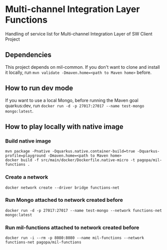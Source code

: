 # Multi-channel Integration Layer Functions
Handling of service list for Multi-channel Integration Layer of SW Client Project

## Dependencies
This project depends on mil-common. If you don't want to clone and install it locally, run ```mvn validate -Dmaven.home=<path to Maven home>``` before.

## How to run dev mode
If you want to use a local Mongo, before running the Maven goal quarkus:dev, run ```docker run -d -p 27017:27017 --name test-mongo mongo:latest```.

## How to play locally with native image
### Build native image
```shell script
mvn package -Pnative -Dquarkus.native.container-build=true -Dquarkus-profile=playground -Dmaven.home=<path to Maven home>
docker build -f src/main/docker/Dockerfile.native-micro -t pagopa/mil-functions .
```

### Create a network
```shell script
docker network create --driver bridge functions-net
```

### Run Mongo attached to network created before
```shell script
docker run -d -p 27017:27017 --name test-mongo --network functions-net mongo:latest
```

### Run mil-functions attached to network created before
```shell script
docker run -i --rm -p 8080:8080 --name mil-functions --network functions-net pagopa/mil-functions
```
